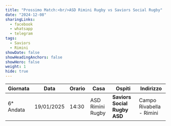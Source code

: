 ```yaml
---
title: "Prossimo Match:<br/>ASD Rimini Rugby vs Saviors Social Rugby"
date: "2024-12-08"
sharingLinks:
  - facebook
  - whatsapp
  - telegram
tags:
  - Saviors
  - Rimini
showDate: false
showHeadingAnchors: false
showHero: false
weight: 1
hide: true
---
```


| Giornata  | Data       | Orario | Casa             | Ospiti                       | Indirizzo                |
| --------- | ---------- | ------ | ---------------- | ---------------------------- | ------------------------ |
| 6ᵃ Andata | 19/01/2025 | 14:30  | ASD Rimini Rugby | **Saviors Social Rugby ASD** | Campo Rivabella - Rimini |

<!-- ![](./featured.jpg)

![](./team.jpg) -->
